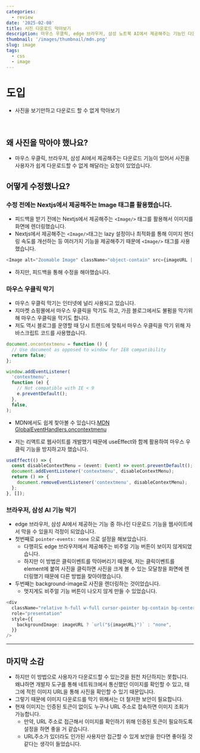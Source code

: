 ```yaml
---
categories:
  - review
date: '2025-02-08'
title: 사진 다운로드 막아보기
description: 마우스 우클릭, edge 브라우저, 삼성 노트북 AI에서 제공해주는 기능인 다운로드 기능을 막아보자
thumbnail: '/images/thumbnail/mdn.png'
slug: image
tags:
  - css
  - image
---
```


# 도입

- 사진을 보기만하고 다운로드 할 수 없게 막아보기

<br/>

## 왜 사진을 막아야 했나요?

- 마우스 우클릭, 브라우저, 삼성 AI에서 제공해주는 다운로드 기능이 있어서 사진을 사용자가 쉽게 다운로드할 수 없게 해달라는 요청이 있었습니다.

## 어떻게 수정했나요?

### 수정 전에는 Nextjs에서 제공해주는 Image 태그를 활용했습니다.

- 피드백을 받기 전에는 Nextjs에서 제공해주는 `<Image/>` 태그를 활용해서 이미지를 화면에 렌더링했습니다.
- Nextjs에서 제공해주는 `<Image/>`태그는 lazy 설정이나 최적화를 통해 이미지 렌더링 속도를 개선하는 등 여러가지 기능을 제공해주기 때문에 `<Image/>` 태그를 사용했습니다.

```js
<Image alt="Zoomable Image" className="object-contain" src={imageURL || ''} fill />
```

- 하지만, 피드백을 통해 수정을 해야했습니다.

### 마우스 우클릭 막기

- 마우스 우클릭 막기는 인터넷에 널리 사용되고 있습니다.
- 지마켓 쇼핑몰에서 마우스 우클릭을 막기도 하고, 가끔 블로그에서도 불펌을 막기위해 마우스 우클릭을 막기도 합니다.
- 저도 역시 블로그를 운영할 때 당시 트렌드에 맞춰서 마우스 우클릭을 막기 위해 자바스크립트 코드를 사용했습니다.

```js
document.oncontextmenu = function () {
  // Use document as opposed to window for IE8 compatibility
  return false;
};

window.addEventListener(
  'contextmenu',
  function (e) {
    // Not compatible with IE < 9
    e.preventDefault();
  },
  false,
);
```

- MDN에서도 쉽게 찾아볼 수 있습니다.[MDN GlobalEventHandlers.oncontextmenu](https://developer.mozilla.org/ko/docs/Web/API/Element/contextmenu_event)

- 저는 리액트로 웹사이트를 개발했기 때문에 useEffect와 함께 활용하여 마우스 우클릭 기능을 방지하고자 했습니다.

```ts
useEffect(() => {
  const disableContextMenu = (event: Event) => event.preventDefault();
  document.addEventListener('contextmenu', disableContextMenu);
  return () => {
    document.removeEventListener('contextmenu', disableContextMenu);
  };
}, []);
```

### 브라우저, 삼성 AI 기능 막기

- edge 브라우저, 삼성 AI에서 제공하는 기능 중 하나인 다운로드 기능을 웹사이트에서 막을 수 있을지 걱정이 되었습니다.
- 첫번째로 `pointer-events: none` 으로 설정을 해보았습니다.
  - 다행히도 edge 브라우저에서 제공해주는 비주얼 기능 버튼이 보이지 않게되었습니다.
  - 하지만 이 방법은 클릭이벤트를 막아버리기 때문에, 저는 클릭이벤트를 element에 붙여 사진을 클릭하면 사진을 크게 볼 수 있는 모달창을 화면에 렌더링했기 때문에 다른 방법을 찾아야했습니다.
- 두번째는 background-image로 사진을 렌더링하는 것이었습니다.
  - 멋지게도 비주얼 기능 버튼이 나오지 않게 만들 수 있었습니다.

```ts
<div
  className="relative h-full w-full cursor-pointer bg-contain bg-center bg-no-repeat"
  role="presentation"
  style={{
    backgroundImage: imageURL ? `url("${imageURL}")` : "none",
  }}
/>
```

---

## 마지막 소감

- 하지만 이 방법으로 사용자가 다운로드할 수 있는것을 원천 차단하지는 못합니다. 왜냐하면 개발자 도구를 통해 네트워크에서 통신했던 이미지를 확인할 수 있고, 태그에 적힌 이미지 URL을 통해 사진을 확인할 수 있기 때문입니다.
- 그렇기 때문에 이미지 다운로드를 막기 위해서는 더 철저한 보안이 필요합니다.
- 현재 이미지는 인증된 토큰이 없이도 누구나 URL 주소로 접속하면 이미지 조회가 가능합니다.
  - 만약, URL 주소로 접근해서 이미지를 확인하기 위해 인증된 토큰이 필요하도록 설정을 하면 좋을 거 같습니다.
  - URL주소가 있더라도 인가된 사용자만 접근할 수 있게 보안을 한다면 좋아질 것 같다는 생각이 들었습니다.
